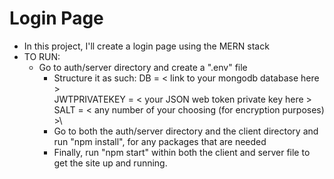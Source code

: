 # Login Page

- In this project, I'll create a login page using the MERN stack
- TO RUN:
  - Go to auth/server directory and create a ".env" file
    - Structure it as such:
    DB = < link to your mongodb database here >\
    JWTPRIVATEKEY = < your JSON web token private key here >\
    SALT = < any number of your choosing (for encryption purposes) >\
    - Go to both the auth/server directory and the client directory and run "npm
      install", for any packages that are needed
    - Finally, run "npm start" within both the client and server file to get the
      site up and running.

